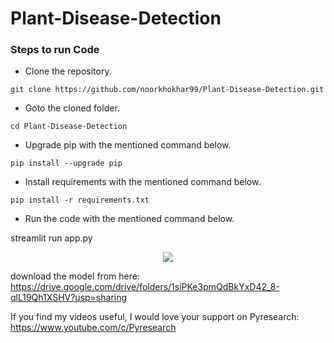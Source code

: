 # Plant-Disease-Detection



### Steps to run Code
- Clone the repository.
```
git clone https://github.com/noorkhokhar99/Plant-Disease-Detection.git
```
- Goto the cloned folder.
```
cd Plant-Disease-Detection

```
- Upgrade pip with the mentioned command below.
```
pip install --upgrade pip
```
- Install requirements with the mentioned command below.
```
pip install -r requirements.txt
```
- Run the code with the mentioned command below.

streamlit run app.py 
 


<p align="center">
<img src="https://github.com/noorkhokhar99/Plant-Disease-Detection/blob/main/Pyresearch.png">
</p>


download the model from here: https://drive.google.com/drive/folders/1siPKe3pmQdBkYxD42_8-qlL19Qh1XSHV?usp=sharing



If you find my videos useful,  I would love your support on Pyresearch: https://www.youtube.com/c/Pyresearch

